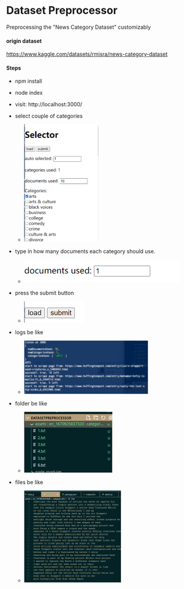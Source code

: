 # Dataset Preprocessor
Preprocessing the "News Category Dataset" customizably

#### origin dataset

https://www.kaggle.com/datasets/rmisra/news-category-dataset



#### Steps

- npm install

- node index
- visit: http://localhost:3000/

- select couple of categories
  - <img src=".\README.assets\image-20221213180315791.png" style="zoom:50%;" />
- type in how many documents each category should use.
  - <img src=".\README.assets\image-20221213185056959.png" />

- press the submit button
  - <img src=".\README.assets\image-20221213180448310.png" style="zoom" />
- logs be like
  - <img src=".\README.assets\image-20221213180431914.png" alt="image-20221213180431914" style="zoom:50%;" />
- folder be like
  - <img src=".\README.assets\image-20221213180517001.png" alt="image-20221213180517001" style="zoom" />
- files be like
  - <img src=".\README.assets\image-20221213181636871.png" alt="image-20221213181636871" style="zoom:50%;" />

